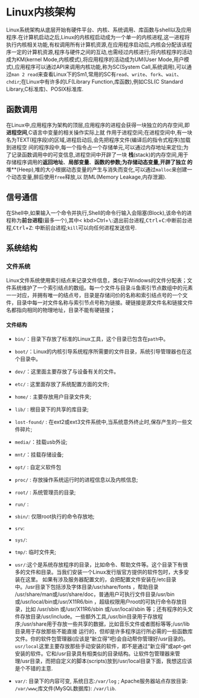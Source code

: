 # Linux内核架构

Linux系统架构从底层开始有硬件平台、内核、系统调用、库函数与shell以及应用程序.在计算机启动之后,Linux的内核程启动成为一个单一的内核进程,这一进程将执行内核相关功能,有权调用所有计算机资源,在应用程序启动后,内核会分配该该程序一定的计算机资源,程序与硬件之间的互动,也需经过内核进行;将内核程序的活动成为KM(kernel Mode,内核模式),将应用程序的活动成为UM(User Mode,用户模式),应用程序可以通过API来调用内核功能,称为SC(System Call,系统调用),可以通过`man 2 read`来查看Linux下的Sm1,常用的SC有`read`、`write`、`fork`、`wait`、`chdir`;在Linux中有许多的LF(Library Function,库函数),例如CSL(C Standard Library,C标准库)、POSIX标准库.

## 函数调用

在Linux中,应用程序为架构的顶层,应用程序的进程会获得一块独立的内存空间,即**进程空间**,C语言中变量的相关操作实际上就
作用于进程空间;在进程空间中,有一块名为TEXT(程序段)的区域,进程启动后,会先把程序文件(编译后的指令式程序)加载到进程空
间的程序段中,每一个指令占一个存储单元,可以通过内存地址来定位;为了记录函数调用中的可变信息,进程空间中开辟了一块
**栈**(stack)的内存空间,用于存储程序调用的**返回地址**、**局部变量**、**函数的参数;为存储动态变量,开辟了独立
的**堆**(Heep),堆的大小根据动态变量的产生与消失而变化,可以通过`malloc`来创建一个动态变量,醉后使用`free`释放,以
防ML(Memory Leakage,内存泄漏).

## 信号通信

在Shell中,如果输入一个命令并执行,Shell的命令行输入会阻塞(Block),该命令的进程称为**前台进程**(最多一个),其中<
kbd>Ctrl</kbd>+<kbd>\\</kbd>:退出前台进程,<kbd>Ctrl</kbd>+<kbd>C</kbd>:中断前台进程,<kbd>Ctrl</kbd>+<kbd>Z</kbd>:
中断前台进程;`kill`可以向任何进程发送信号.

## 系统结构

### 文件系统

Linux文件系统使用索引结点来记录文件信息，类似于Windows的文件分配表；文件系统维护了一个索引结点的数组。每一个文件与目录斗鱼索引节点数组中的元素一一对应，并拥有唯一的结点号，目录是存储问价的名称和索引结点号的一个文件，目录中每一对文件名称与索引节点号称为链接。硬链接是源文件名和链接文件名都指向相同的物理地址，目录不能有硬链接；

#### 文件结构

* `bin/`：目录下存放了标准的Linux工具，这个目录已包含在`path`中。

* `boot/`：Linux的内核引导系统程序所需要的文件目录，系统引导管理器也在这个目录中。

* `dev/`：这里面主要存放了与设备有关的文件。

* `etc/` : 这里面存放了系统配置方面的文件;

* `home/` : 主要存放用户目录文件夹;

* `lib/` : 根目录下的共享的库目录;

* `lost-found/` : 在ext2或ext3文件系统中,当系统意外终止时,保存产生的一些文件碎片;

* `media/`：挂载usb外设;

* `mnt/`：挂载存储设备;

* `opt/` : 自定义软件包

* `proc/` : 存放操作系统运行时的进程信息以及内核信息;

* `root/` : 系统管理员的目录;

* `run/` :

* `sbin/`: 仅限root执行的命令存放地;

* `srv`:

* `sys/`:

* `tmp/`: 临时文件夹;

* `usr/`:这个是系统存放程序的目录，比如命令、帮助文件等。这个目录下有很多的文件和目录。当我们安装一个Linux发行版官方提供的软件包时，大多安装在这里。 如果有涉及服务器配置文的，会把配置文件安装在/etc目录中。/usr目录下包括涉及字体目录/usr/share/fonts ，帮助目录 /usr/share/man或/usr/share/doc，普通用户可执行文件目录/usr/bin 或/usr/local/bin或/usr/X11R6/bin ，超级权限用户root的可执行命令存放目录，比如 /usr/sbin 或/usr/X11R6/sbin 或/usr/local/sbin 等；还有程序的头文件存放目录/usr/include。一些额外工具,/usr/bin目录用于存放程序;/usr/share用于存放一些共享的数据，比如音乐文件或者图标等等;/usr/lib目录用于存放那些不能直接 运行的，但却是许多程序运行所必需的一些函数库文件。你的软件包管理器(应该是“新立得”吧)会自动帮你管理好/usr目录的。`usr/local`这里主要存放那些手动安装的软件，即不是通过“新立得”或apt-get安装的软件。它和/usr目录具有相类似的目录结构。让软件包管理器来管理/usr目录，而把自定义的脚本(scripts)放到/usr/local目录下面，我想这应该是个不错的主意.

* `var/`: 目录下的内容可变, 系统日志:`/var/log` ; Apache服务器站点存放目录: `/var/www`;库文件(MySQL数据库): `/var/lib`.
